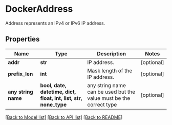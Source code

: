 # DockerAddress

Address represents an IPv4 or IPv6 IP address.

## Properties
Name | Type | Description | Notes
------------ | ------------- | ------------- | -------------
**addr** | **str** | IP address. | [optional] 
**prefix_len** | **int** | Mask length of the IP address. | [optional] 
**any string name** | **bool, date, datetime, dict, float, int, list, str, none_type** | any string name can be used but the value must be the correct type | [optional]

[[Back to Model list]](../README.md#documentation-for-models) [[Back to API list]](../README.md#documentation-for-api-endpoints) [[Back to README]](../README.md)


